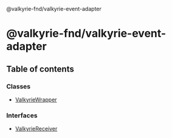 @valkyrie-fnd/valkyrie-event-adapter

# @valkyrie-fnd/valkyrie-event-adapter

## Table of contents

### Classes

- [ValkyrieWrapper](classes/ValkyrieWrapper.md)

### Interfaces

- [ValkyrieReceiver](interfaces/ValkyrieReceiver.md)
